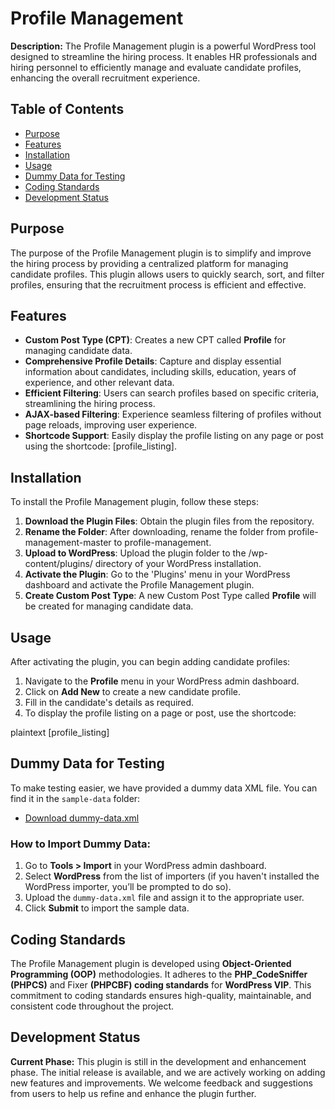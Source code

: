 # Profile Management

**Description:** The Profile Management plugin is a powerful WordPress tool designed to streamline the hiring process. It enables HR professionals and hiring personnel to efficiently manage and evaluate candidate profiles, enhancing the overall recruitment experience.

## Table of Contents
- [Purpose](#purpose)
- [Features](#features)
- [Installation](#installation)
- [Usage](#usage)
- [Dummy Data for Testing](#dummy-data-for-testing)
- [Coding Standards](#coding-standards)
- [Development Status](#development-status)

## Purpose
The purpose of the Profile Management plugin is to simplify and improve the hiring process by providing a centralized platform for managing candidate profiles. This plugin allows users to quickly search, sort, and filter profiles, ensuring that the recruitment process is efficient and effective.

## Features
- **Custom Post Type (CPT)**: Creates a new CPT called **Profile** for managing candidate data.
- **Comprehensive Profile Details**: Capture and display essential information about candidates, including skills, education, years of experience, and other relevant data.
- **Efficient Filtering**: Users can search profiles based on specific criteria, streamlining the hiring process.
- **AJAX-based Filtering**: Experience seamless filtering of profiles without page reloads, improving user experience.
- **Shortcode Support**: Easily display the profile listing on any page or post using the shortcode: [profile_listing].

## Installation
To install the Profile Management plugin, follow these steps:

1. **Download the Plugin Files**: Obtain the plugin files from the repository.
2. **Rename the Folder**: After downloading, rename the folder from profile-management-master to profile-management.
3. **Upload to WordPress**: Upload the plugin folder to the /wp-content/plugins/ directory of your WordPress installation.
4. **Activate the Plugin**: Go to the 'Plugins' menu in your WordPress dashboard and activate the Profile Management plugin.
5. **Create Custom Post Type**: A new Custom Post Type called **Profile** will be created for managing candidate data.

## Usage
After activating the plugin, you can begin adding candidate profiles:

1. Navigate to the **Profile** menu in your WordPress admin dashboard.
2. Click on **Add New** to create a new candidate profile.
3. Fill in the candidate's details as required.
4. To display the profile listing on a page or post, use the shortcode:
   
plaintext
   [profile_listing]

## Dummy Data for Testing

To make testing easier, we have provided a dummy data XML file. You can find it in the `sample-data` folder:

- [Download dummy-data.xml](sample-data/dummy-data.xml)

### How to Import Dummy Data:
1. Go to **Tools > Import** in your WordPress admin dashboard.
2. Select **WordPress** from the list of importers (if you haven't installed the WordPress importer, you’ll be prompted to do so).
3. Upload the `dummy-data.xml` file and assign it to the appropriate user.
4. Click **Submit** to import the sample data.

## Coding Standards
The Profile Management plugin is developed using **Object-Oriented Programming (OOP)** methodologies. It adheres to the **PHP_CodeSniffer (PHPCS)** and Fixer **(PHPCBF) coding standards** for **WordPress VIP**. This commitment to coding standards ensures high-quality, maintainable, and consistent code throughout the project.

## Development Status
**Current Phase:** This plugin is still in the development and enhancement phase. The initial release is available, and we are actively working on adding new features and improvements. We welcome feedback and suggestions from users to help us refine and enhance the plugin further.
